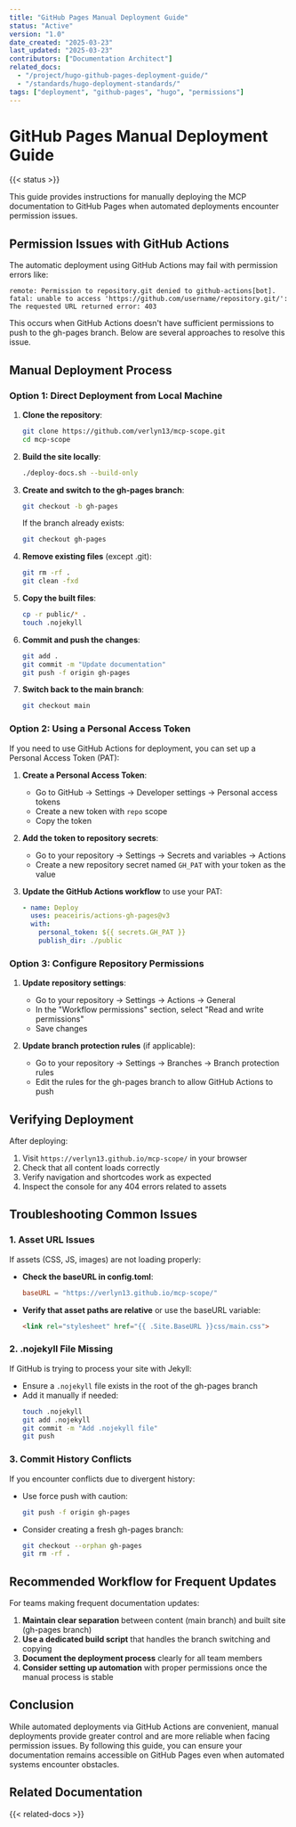 ```yaml
---
title: "GitHub Pages Manual Deployment Guide"
status: "Active"
version: "1.0"
date_created: "2025-03-23"
last_updated: "2025-03-23"
contributors: ["Documentation Architect"]
related_docs:
  - "/project/hugo-github-pages-deployment-guide/"
  - "/standards/hugo-deployment-standards/"
tags: ["deployment", "github-pages", "hugo", "permissions"]
---
```


# GitHub Pages Manual Deployment Guide

{{< status >}}

This guide provides instructions for manually deploying the MCP documentation to GitHub Pages when automated deployments encounter permission issues.

## Permission Issues with GitHub Actions

The automatic deployment using GitHub Actions may fail with permission errors like:

```
remote: Permission to repository.git denied to github-actions[bot].
fatal: unable to access 'https://github.com/username/repository.git/': The requested URL returned error: 403
```

This occurs when GitHub Actions doesn't have sufficient permissions to push to the gh-pages branch. Below are several approaches to resolve this issue.

## Manual Deployment Process

### Option 1: Direct Deployment from Local Machine

1. **Clone the repository**:
   ```bash
   git clone https://github.com/verlyn13/mcp-scope.git
   cd mcp-scope
   ```

2. **Build the site locally**:
   ```bash
   ./deploy-docs.sh --build-only
   ```

3. **Create and switch to the gh-pages branch**:
   ```bash
   git checkout -b gh-pages
   ```
   
   If the branch already exists:
   ```bash
   git checkout gh-pages
   ```

4. **Remove existing files** (except .git):
   ```bash
   git rm -rf .
   git clean -fxd
   ```

5. **Copy the built files**:
   ```bash
   cp -r public/* .
   touch .nojekyll
   ```

6. **Commit and push the changes**:
   ```bash
   git add .
   git commit -m "Update documentation"
   git push -f origin gh-pages
   ```

7. **Switch back to the main branch**:
   ```bash
   git checkout main
   ```

### Option 2: Using a Personal Access Token

If you need to use GitHub Actions for deployment, you can set up a Personal Access Token (PAT):

1. **Create a Personal Access Token**:
   - Go to GitHub → Settings → Developer settings → Personal access tokens
   - Create a new token with `repo` scope
   - Copy the token

2. **Add the token to repository secrets**:
   - Go to your repository → Settings → Secrets and variables → Actions
   - Create a new repository secret named `GH_PAT` with your token as the value

3. **Update the GitHub Actions workflow** to use your PAT:
   ```yaml
   - name: Deploy
     uses: peaceiris/actions-gh-pages@v3
     with:
       personal_token: ${{ secrets.GH_PAT }}
       publish_dir: ./public
   ```

### Option 3: Configure Repository Permissions

1. **Update repository settings**:
   - Go to your repository → Settings → Actions → General
   - In the "Workflow permissions" section, select "Read and write permissions"
   - Save changes

2. **Update branch protection rules** (if applicable):
   - Go to your repository → Settings → Branches → Branch protection rules
   - Edit the rules for the gh-pages branch to allow GitHub Actions to push

## Verifying Deployment

After deploying:

1. Visit `https://verlyn13.github.io/mcp-scope/` in your browser
2. Check that all content loads correctly
3. Verify navigation and shortcodes work as expected
4. Inspect the console for any 404 errors related to assets

## Troubleshooting Common Issues

### 1. Asset URL Issues

If assets (CSS, JS, images) are not loading properly:

- **Check the baseURL in config.toml**:
  ```toml
  baseURL = "https://verlyn13.github.io/mcp-scope/"
  ```

- **Verify that asset paths are relative** or use the baseURL variable:
  ```html
  <link rel="stylesheet" href="{{ .Site.BaseURL }}css/main.css">
  ```

### 2. .nojekyll File Missing

If GitHub is trying to process your site with Jekyll:

- Ensure a `.nojekyll` file exists in the root of the gh-pages branch
- Add it manually if needed:
  ```bash
  touch .nojekyll
  git add .nojekyll
  git commit -m "Add .nojekyll file"
  git push
  ```

### 3. Commit History Conflicts

If you encounter conflicts due to divergent history:

- Use force push with caution:
  ```bash
  git push -f origin gh-pages
  ```

- Consider creating a fresh gh-pages branch:
  ```bash
  git checkout --orphan gh-pages
  git rm -rf .
  ```

## Recommended Workflow for Frequent Updates

For teams making frequent documentation updates:

1. **Maintain clear separation** between content (main branch) and built site (gh-pages branch)
2. **Use a dedicated build script** that handles the branch switching and copying
3. **Document the deployment process** clearly for all team members
4. **Consider setting up automation** with proper permissions once the manual process is stable

## Conclusion

While automated deployments via GitHub Actions are convenient, manual deployments provide greater control and are more reliable when facing permission issues. By following this guide, you can ensure your documentation remains accessible on GitHub Pages even when automated systems encounter obstacles.

## Related Documentation

{{< related-docs >}}